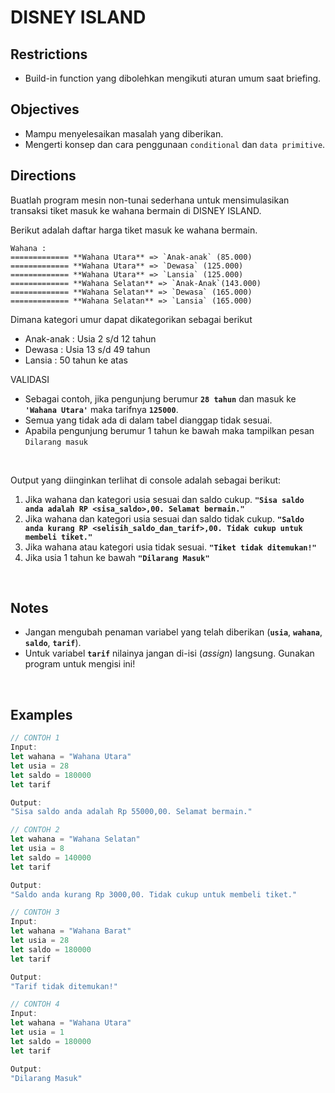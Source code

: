 # DISNEY ISLAND

## Restrictions

- Build-in function yang dibolehkan mengikuti aturan umum saat briefing.

## Objectives

- Mampu menyelesaikan masalah yang diberikan.
- Mengerti konsep dan cara penggunaan `conditional` dan `data primitive`.

## Directions

Buatlah program mesin non-tunai sederhana untuk mensimulasikan transaksi tiket masuk ke wahana bermain di DISNEY ISLAND.

Berikut adalah daftar harga tiket masuk ke wahana bermain.

```
Wahana :
============= **Wahana Utara** => `Anak-anak` (85.000)
============= **Wahana Utara** => `Dewasa` (125.000)
============= **Wahana Utara** => `Lansia` (125.000)
============= **Wahana Selatan** => `Anak-Anak`(143.000)
============= **Wahana Selatan** => `Dewasa` (165.000)
============= **Wahana Selatan** => `Lansia` (165.000)
```

Dimana kategori umur dapat dikategorikan sebagai berikut

- Anak-anak : Usia 2 s/d 12 tahun
- Dewasa : Usia 13 s/d 49 tahun
- Lansia : 50 tahun ke atas

VALIDASI

- Sebagai contoh, jika pengunjung berumur **`28 tahun`** dan masuk ke **`'Wahana Utara'`** maka tarifnya **`125000`**.
- Semua yang tidak ada di dalam tabel dianggap tidak sesuai.
- Apabila pengunjung berumur 1 tahun ke bawah maka tampilkan pesan `Dilarang masuk`

<br>

Output yang diinginkan terlihat di console adalah sebagai berikut:

1. Jika wahana dan kategori usia sesuai dan saldo cukup.
   **`"Sisa saldo anda adalah RP <sisa_saldo>,00. Selamat bermain."`**
2. Jika wahana dan kategori usia sesuai dan saldo tidak cukup.
   **`"Saldo anda kurang RP <selisih_saldo_dan_tarif>,00. Tidak cukup untuk membeli tiket."`**
3. Jika wahana atau kategori usia tidak sesuai.
   **`"Tiket tidak ditemukan!"`**
4. Jika usia 1 tahun ke bawah
   **`"Dilarang Masuk"`**

<br>

## Notes

- Jangan mengubah penaman variabel yang telah diberikan (**`usia`**, **`wahana`**, **`saldo`**, **`tarif`**).
- Untuk variabel **`tarif`** nilainya jangan di-isi (_assign_) langsung. Gunakan program untuk mengisi ini!

<br>

## Examples

```js
// CONTOH 1
Input:
let wahana = "Wahana Utara"
let usia = 28
let saldo = 180000
let tarif

Output:
"Sisa saldo anda adalah Rp 55000,00. Selamat bermain."

// CONTOH 2
let wahana = "Wahana Selatan"
let usia = 8
let saldo = 140000
let tarif

Output:
"Saldo anda kurang Rp 3000,00. Tidak cukup untuk membeli tiket."

// CONTOH 3
Input:
let wahana = "Wahana Barat"
let usia = 28
let saldo = 180000
let tarif

Output:
"Tarif tidak ditemukan!"

// CONTOH 4
Input:
let wahana = "Wahana Utara"
let usia = 1
let saldo = 180000
let tarif

Output:
"Dilarang Masuk"
```

<br>
